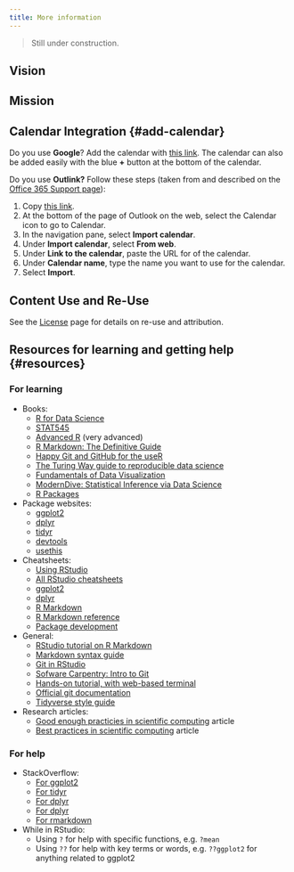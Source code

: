 ```yaml
---
title: More information
---
```


> Still under construction.


## Vision
## Mission

## Calendar Integration {#add-calendar}

Do you use **Google**? Add the calendar with [this link](https://calendar.google.com/calendar/embed?src=2ss4h917ttbik93jp4n7kkto5o%40group.calendar.google.com&ctz=Europe%2FCopenhagen). 
The calendar can also be added easily with the blue **+** button at the bottom of the calendar.

Do you use **Outlink?** Follow these steps (taken from and described on the [Office 365 Support page](https://support.office.com/en-us/article/import-or-subscribe-to-a-calendar-in-outlook-on-the-web-503ffaf6-7b86-44fe-8dd6-8099d95f38df)):

1. Copy [this link](https://calendar.google.com/calendar/ical/2ss4h917ttbik93jp4n7kkto5o%40group.calendar.google.com/public/basic.ics).
2. At the bottom of the page of Outlook on the web, select the Calendar icon to go to Calendar.
3. In the navigation pane, select **Import calendar**.
4. Under **Import calendar**, select **From web**.
5. Under **Link to the calendar**, paste the URL for of the calendar.
6. Under **Calendar name**, type the name you want to use for the calendar.
7. Select **Import**.

## Content Use and Re-Use

See the [License](../license/) page for details on re-use and attribution.

## Resources for learning and getting help {#resources}

### For learning

- Books:
    - [R for Data Science](http://r4ds.had.co.nz)
    - [STAT545](http://stat545.com)
    - [Advanced R](http://adv-r.had.co.nz) (very advanced)
    - [R Markdown: The Definitive Guide](https://bookdown.org/yihui/rmarkdown/)
    - [Happy Git and GitHub for the useR](http://happygitwithr.com/)
    - [The Turing Way guide to reproducible data science](https://the-turing-way.netlify.com)
    - [Fundamentals of Data Visualization](https://serialmentor.com/dataviz/)
    - [ModernDive: Statistical Inference via Data Science](https://moderndive.com/)
    - [R Packages](http://r-pkgs.had.co.nz/)
- Package websites:
    - [ggplot2](https://ggplot2.tidyverse.org/)
    - [dplyr](https://dplyr.tidyverse.org/)
    - [tidyr](https://tidyr.tidyverse.org/)
    - [devtools](https://devtools.r-lib.org/)
    - [usethis](https://usethis.r-lib.org/)
- Cheatsheets:
    - [Using RStudio](https://github.com/rstudio/cheatsheets/raw/master/rstudio-ide.pdf)
    - [All RStudio cheatsheets](https://www.rstudio.com/resources/cheatsheets/)
    - [ggplot2](https://github.com/rstudio/cheatsheets/raw/master/data-visualization-2.1.pdf)
    - [dplyr](https://github.com/rstudio/cheatsheets/raw/master/data-transformation.pdf)
    - [R Markdown](https://github.com/rstudio/cheatsheets/raw/master/rmarkdown-2.0.pdf)
    - [R Markdown reference](https://www.rstudio.com/wp-content/uploads/2015/03/rmarkdown-reference.pdf)
    - [Package development](https://github.com/rstudio/cheatsheets/raw/master/package-development.pdf)
- General:
    - [RStudio tutorial on R Markdown](https://rmarkdown.rstudio.com/lesson-1.html)
    - [Markdown syntax guide](https://rmarkdown.rstudio.com/authoring_basics.html)
    - [Git in RStudio](https://support.rstudio.com/hc/en-us/articles/200532077-Version-Control-with-Git-and-SVN)
    - [Sofware Carpentry: Intro to Git](https://swcarpentry.github.io/git-novice/)
    - [Hands-on tutorial, with web-based terminal](https://try.github.io/levels/1/challenges/1)
    - [Official git documentation](https://git-scm.com/doc)
    - [Tidyverse style guide](https://style.tidyverse.org/)
- Research articles:
    - [Good enough practicies in scientific computing](https://doi.org/10.1371/journal.pcbi.1005510) article
    - [Best practices in scientific computing](https://doi.org/10.1371/journal.pbio.1001745) article

### For help

- StackOverflow:
    - [For ggplot2](https://stackoverflow.com/questions/tagged/ggplot2)
    - [For tidyr](https://stackoverflow.com/questions/tagged/tidyr)
    - [For dplyr](https://stackoverflow.com/questions/tagged/dplyr)
    - [For dplyr](https://stackoverflow.com/questions/tagged/dplyr)
    - [For rmarkdown](https://stackoverflow.com/questions/tagged/rmarkdown)
- While in RStudio:
    - Using `?` for help with specific functions, e.g. `?mean`
    - Using `??` for help with key terms or words, e.g. `??ggplot2` for anything related to ggplot2
